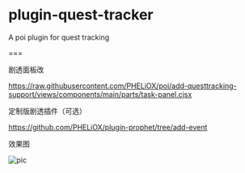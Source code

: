 # plugin-quest-tracker

A poi plugin for quest tracking

===

剧透面板改

https://raw.githubusercontent.com/PHELiOX/poi/add-questtracking-support/views/components/main/parts/task-panel.cjsx

定制版剧透插件（可选）

https://github.com/PHELiOX/plugin-prophet/tree/add-event


效果图

![pic](https://github.com/PHELiOX/plugin-quest-tracker/raw/master/screenshot.jpg)
